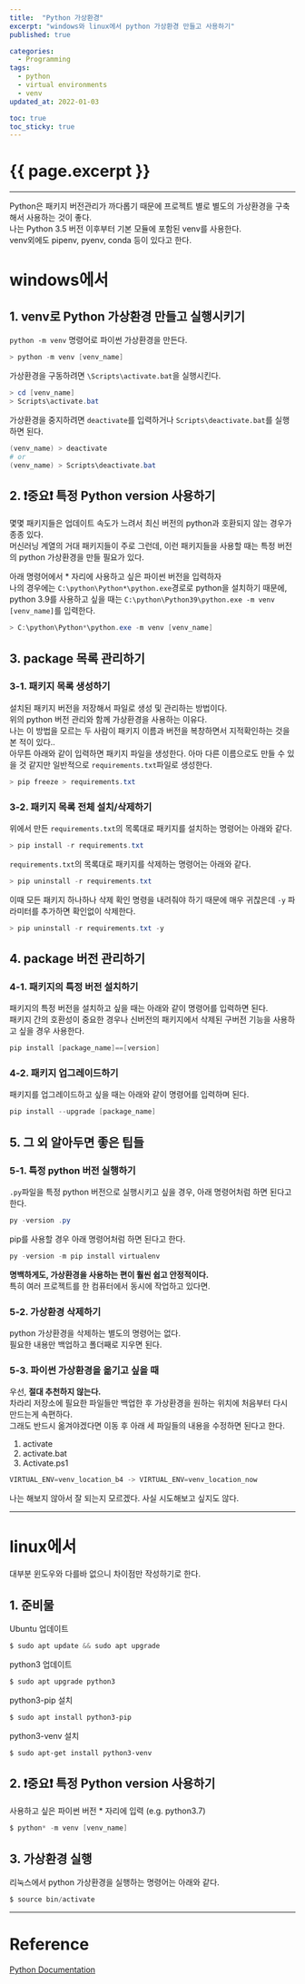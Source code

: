 ```yaml
---
title:  "Python 가상환경"
excerpt: "windows와 linux에서 python 가상환경 만들고 사용하기"
published: true

categories:
  - Programming
tags:
  - python
  - virtual environments
  - venv
updated_at: 2022-01-03

toc: true
toc_sticky: true
---
```

# {{ page.excerpt }}
---
Python은 패키지 버전관리가 까다롭기 때문에 프로젝트 별로 별도의 가상환경을 구축해서 사용하는 것이 좋다.  
나는 Python 3.5 버전 이후부터 기본 모듈에 포함된 venv를 사용한다.  
venv외에도 pipenv, pyenv, conda 등이 있다고 한다.  

# windows에서
## 1. venv로 Python 가상환경 만들고 실행시키기

`python -m venv` 명령어로 파이썬 가상환경을 만든다.

```powershell
> python -m venv [venv_name]
```

가상환경을 구동하려면 `\Scripts\activate.bat`을 실행시킨다.

```powershell
> cd [venv_name]
> Scripts\activate.bat
```

가상환경을 중지하려면 `deactivate`를 입력하거나 `Scripts\deactivate.bat`를 실행하면 된다.

```powershell
(venv_name) > deactivate
# or
(venv_name) > Scripts\deactivate.bat
```

## 2. ❗중요❗ 특정 Python version 사용하기
몇몇 패키지들은 업데이트 속도가 느려서 최신 버전의 python과 호환되지 않는 경우가 종종 있다.  
머신러닝 계열의 거대 패키지들이 주로 그런데, 이런 패키지들을 사용할 때는 특정 버전의 python 가상환경을 만들 필요가 있다.  

아래 명령어에서 * 자리에 사용하고 싶은 파이썬 버전을 입력하자  
나의 경우에는 `C:\python\Python*\python.exe`경로로 python을 설치하기 때문에, python 3.9를 사용하고 싶을 때는 `C:\python\Python39\python.exe -m venv [venv_name]`를 입력한다.

```powershell
> C:\python\Python*\python.exe -m venv [venv_name]
```

## 3. package 목록 관리하기
### 3-1. 패키지 목록 생성하기
설치된 패키지 버전을 저장해서 파일로 생성 및 관리하는 방법이다.  
위의 python 버전 관리와 함께 가상환경을 사용하는 이유다.  
나는 이 방법을 모르는 두 사람이 패키지 이름과 버전을 복창하면서 지적확인하는 것을 본 적이 있다..  
아무튼 아래와 같이 입력하면 패키지 파일을 생성한다. 아마 다른 이름으로도 만들 수 있을 것 같지만 일반적으로 `requirements.txt`파일로 생성한다.

```powershell
> pip freeze > requirements.txt
```

### 3-2. 패키지 목록 전체 설치/삭제하기
위에서 만든 `requirements.txt`의 목록대로 패키지를 설치하는 명령어는 아래와 같다.

```powershell
> pip install -r requirements.txt
```

`requirements.txt`의 목록대로 패키지를 삭제하는 명령어는 아래와 같다.

```powershell
> pip uninstall -r requirements.txt
```

이때 모든 패키지 하나하나 삭제 확인 명령을 내려줘야 하기 때문에 매우 귀찮은데 `-y` 파라미터를 추가하면 확인없이 삭제한다.

```powershell
> pip uninstall -r requirements.txt -y
```

## 4. package 버전 관리하기
### 4-1. 패키지의 특정 버전 설치하기
패키지의 특정 버전을 설치하고 싶을 때는 아래와 같이 명령어를 입력하면 된다.  
패키지 간의 호환성이 중요한 경우나 신버전의 패키지에서 삭제된 구버전 기능을 사용하고 싶을 경우 사용한다.

```powershell
pip install [package_name]==[version]
```

### 4-2. 패키지 업그레이드하기
패키지를 업그레이드하고 싶을 때는 아래와 같이 명령어를 입력하며 된다.

```powershell
pip install --upgrade [package_name]
```

## 5. 그 외 알아두면 좋은 팁들
### 5-1. 특정 python 버전 실행하기
`.py`파일을 특정 python 버전으로 실행시키고 싶을 경우, 아래 명령어처럼 하면 된다고 한다.

```powershell
py -version .py
```

pip를 사용할 경우 아래 명령어처럼 하면 된다고 한다.

```powershell
py -version -m pip install virtualenv
```

**명백하게도, 가상환경을 사용하는 편이 훨씬 쉽고 안정적이다.**  
특히 여러 프로젝트를 한 컴퓨터에서 동시에 작업하고 있다면.  

### 5-2. 가상환경 삭제하기
python 가상환경을 삭제하는 별도의 명령어는 없다.  
필요한 내용만 백업하고 폴더째로 지우면 된다.  

### 5-3. 파이썬 가상환경을 옮기고 싶을 때
우선, **절대 추천하지 않는다.**  
차라리 저장소에 필요한 파일들만 백업한 후 가상환경을 원하는 위치에 처음부터 다시 만드는게 속편하다.  
그래도 반드시 옮겨야겠다면 이동 후 아래 세 파일들의 내용을 수정하면 된다고 한다.

1. activate
2. activate.bat
3. Activate.ps1

```powershell
VIRTUAL_ENV=venv_location_b4 -> VIRTUAL_ENV=venv_location_now
```
나는 해보지 않아서 잘 되는지 모르겠다. 사실 시도해보고 싶지도 않다.  

---

# linux에서
대부분 윈도우와 다를바 없으니 차이점만 작성하기로 한다.  

## 1. 준비물
Ubuntu 업데이트

```powershell
$ sudo apt update && sudo apt upgrade
```

python3 업데이트

```powershell
$ sudo apt upgrade python3
```

python3-pip 설치

```powershell
$ sudo apt install python3-pip
```

python3-venv 설치

```powershell
$ sudo apt-get install python3-venv
```

## 2. ❗중요❗ 특정 Python version 사용하기
사용하고 싶은 파이썬 버전 * 자리에 입력 (e.g. python3.7)

```powershell
$ python* -m venv [venv_name]
```

## 3. 가상환경 실행
리눅스에서 python 가상환경을 실행하는 명령어는 아래와 같다.

```powershell
$ source bin/activate
```

---
# Reference
[Python Documentation](https://docs.python.org/ko/3/tutorial/venv.html)